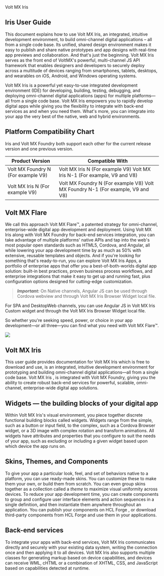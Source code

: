                      

Volt MX  Iris

Iris User Guide
----------------

This document explains how to use Volt MX Iris, an integrated, intuitive development environment, to build omni-channel digital applications – all from a single code base. Its unified, shared design environment makes it easy to publish and share native prototypes and app designs with real-time app previews and collaboration. And that's just the beginning. Volt MX Iris serves as the front end of VoltMX's powerful, multi-channel JS API framework that enables designers and developers to securely deploy across a multitude of devices ranging from smartphones, tablets, desktops, and wearables on iOS, Android, and Windows operating systems.

Volt MX  Iris is a powerful yet easy-to-use integrated development environment (IDE) for developing, building, testing, debugging, and deploying omni-channel digital applications (apps) for multiple platforms—all from a single code base. Volt MX Iris empowers you to rapidly develop digital apps while giving you the flexibility to integrate with back-end services as and when you need them. What's more, you can integrate into your app the very best of the native, web and hybrid environments.

Platform Compatibility Chart
----------------------------

Iris and Volt MX Foundry both support each other for the current release version and one previous version.

  
| Product Version | Compatible With |
| --- | --- |
| Volt MX Foundry N (For example V9) | Volt MX Iris N (For example V9) Volt MX Iris N-1 (For example, V9 and V8) |
| Volt MX Iris N (For example V9) | Volt MX Foundry N (For example V8) Volt MX Foundry N-1 (For example, V9 and V8) |

Volt MX  Flare
----------

We call this approach Volt MX Flare™, a patented strategy for omni-channel, enterprise-wide digital app development and deployment. Using Volt MX Iris along with Volt MX Foundry for back-end services integration, you can take advantage of multiple platforms' native APIs and tap into the web's most popular open standards such as HTML5, Cordova, and Angular, all while lowering your app development time by as much as 50% with extensive, reusable templates and objects. And if you're looking for something that's ready-to-run, you can explore Volt MX Iris Apps, a portfolio of enterprise apps that offer you a best-of-both-worlds digital app solution: built-in best practices, proven business process workflows, and enterprise integrations that make it easy to get up and running fast, plus configuration options designed for cutting-edge customization.

> **_Important:_** On Native channels, Angular JS can be used through Cordova webview and through Volt MX Iris Browser Widget local file.  
  
For SPA and DesktopWeb channels, you can use Angular JS in Volt MX Iris Custom widget and through the Volt MX Iris Browser Widget local file.

So whether you're seeking speed, power, or choice in your app development—or all three—you can find what you need with Volt MX Flare™.

![](Resources/Images/VoltMXFlare_901x424.png)

Volt MX  Iris
------------------

This user guide provides documentation for Volt MX Iris which is free to download and use, is an integrated, intuitive development environment for prototyping and building omni-channel digital applications—all from a single code base. Volt MX Iris , is integrated with Volt MX Foundry, giving you the ability to create robust back-end services for powerful, scalable, omni-channel, enterprise-wide digital app solutions.

Widgets — the building blocks of your digital app
-------------------------------------------------

Within Volt MX Iris's visual environment, you piece together discrete functional building blocks called widgets. Widgets range from the simple, such as a button or input field, to the complex, such as a Cordova Browser widget, or a 3D image with complex rotation and transform animations. All widgets have attributes and properties that you configure to suit the needs of your app, such as excluding or including a given widget based upon which device the app runs on.

Skins, Themes, and Components
-----------------------------

To give your app a particular look, feel, and set of behaviors native to a platform, you can use ready-made skins. You can customize these to make them your own, or build them from scratch. You can even group skins together as a collection called a _theme_ to maximize visual uniformity across devices. To reduce your app development time, you can create components to group and configure user interface elements and action sequences in a single definition, and then instantiate them anywhere throughout an application. You can publish your components on HCL Forge , or download third-party components from HCL Forge and use them in your applications.

Back-end services
-----------------

To integrate your apps with back-end services, Volt MX Iris communicates directly and securely with your existing data system, writing the connection once and then applying it to all devices. Volt MX Iris also supports multiple classes for generating markup based on device capabilities, and devices can receive WML, cHTML or a combination of XHTML, CSS, and JavaScript based on capabilities detected at runtime.
